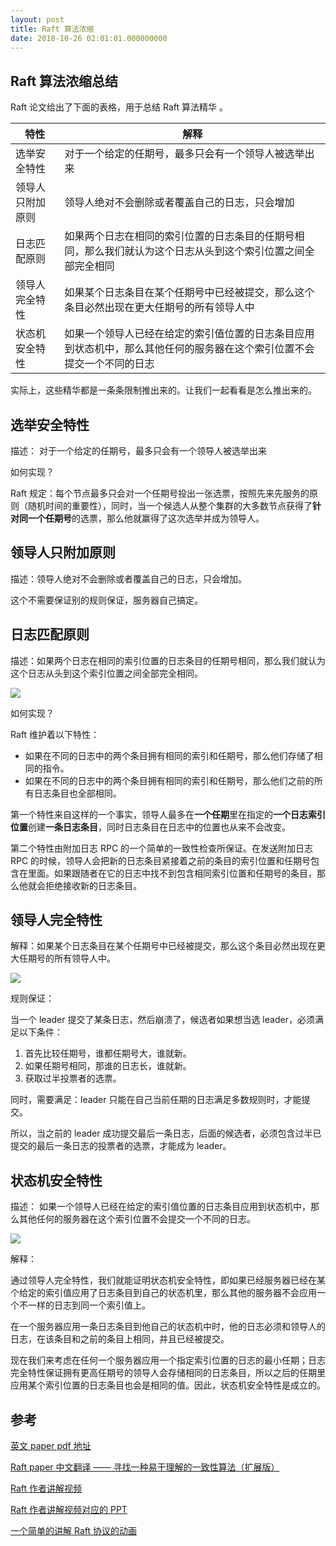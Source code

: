 ```yaml
---
layout: post
title: Raft 算法浓缩
date: 2018-10-26 02:01:01.000000000
---
```

## Raft 算法浓缩总结

Raft 论文给出了下面的表格，用于总结 Raft 算法精华 。

特性 | 解释
---|---
选举安全特性 | 对于一个给定的任期号，最多只会有一个领导人被选举出来
领导人只附加原则 |领导人绝对不会删除或者覆盖自己的日志，只会增加
日志匹配原则 | 如果两个日志在相同的索引位置的日志条目的任期号相同，那么我们就认为这个日志从头到这个索引位置之间全部完全相同
领导人完全特性 |如果某个日志条目在某个任期号中已经被提交，那么这个条目必然出现在更大任期号的所有领导人中
状态机安全特性 | 如果一个领导人已经在给定的索引值位置的日志条目应用到状态机中，那么其他任何的服务器在这个索引位置不会提交一个不同的日志

实际上，这些精华都是一条条限制推出来的。让我们一起看看是怎么推出来的。


##  选举安全特性

描述： 对于一个给定的任期号，最多只会有一个领导人被选举出来

如何实现？

Raft 规定：每个节点最多只会对一个任期号投出一张选票，按照先来先服务的原则（随机时间的重要性），同时，当一个候选人从整个集群的大多数节点获得了**针对同一个任期号**的选票，那么他就赢得了这次选举并成为领导人。



##  领导人只附加原则

描述：领导人绝对不会删除或者覆盖自己的日志，只会增加。

这个不需要保证别的规则保证，服务器自己搞定。


##  日志匹配原则

描述：如果两个日志在相同的索引位置的日志条目的任期号相同，那么我们就认为这个日志从头到这个索引位置之间全部完全相同。

![](https://upload-images.jianshu.io/upload_images/4236553-25e7f8f15615e9dc.png?imageMogr2/auto-orient/strip%7CimageView2/2/w/1240)




如何实现？

Raft 维护着以下特性：

* 如果在不同的日志中的两个条目拥有相同的索引和任期号，那么他们存储了相同的指令。
* 如果在不同的日志中的两个条目拥有相同的索引和任期号，那么他们之前的所有日志条目也全部相同。

第一个特性来自这样的一个事实，领导人最多在**一个任期**里在指定的**一个日志索引位置**创建**一条日志条目**，同时日志条目在日志中的位置也从来不会改变。

第二个特性由附加日志 RPC 的一个简单的一致性检查所保证。在发送附加日志 RPC 的时候，领导人会把新的日志条目紧接着之前的条目的索引位置和任期号包含在里面。如果跟随者在它的日志中找不到包含相同索引位置和任期号的条目，那么他就会拒绝接收新的日志条目。






##  领导人完全特性

解释：如果某个日志条目在某个任期号中已经被提交，那么这个条目必然出现在更大任期号的所有领导人中。

![](https://upload-images.jianshu.io/upload_images/4236553-d0fa48517ec9a58f.png?imageMogr2/auto-orient/strip%7CimageView2/2/w/1240)

规则保证：

当一个 leader 提交了某条日志，然后崩溃了，候选者如果想当选 leader，必须满足以下条件：

1. 首先比较任期号，谁都任期号大，谁就新。
2. 如果任期号相同，那谁的日志长，谁就新。
3. 获取过半投票者的选票。

同时，需要满足：leader 只能在自己当前任期的日志满足多数规则时，才能提交。

所以，当之前的 leader 成功提交最后一条日志，后面的候选者，必须包含过半已提交的最后一条日志的投票者的选票，才能成为 leader。


##  状态机安全特性

描述： 如果一个领导人已经在给定的索引值位置的日志条目应用到状态机中，那么其他任何的服务器在这个索引位置不会提交一个不同的日志。

![](https://upload-images.jianshu.io/upload_images/4236553-9864c6e0e794b0fb.png?imageMogr2/auto-orient/strip%7CimageView2/2/w/1240)




解释：

通过领导人完全特性，我们就能证明状态机安全特性，即如果已经服务器已经在某个给定的索引值应用了日志条目到自己的状态机里，那么其他的服务器不会应用一个不一样的日志到同一个索引值上。

在一个服务器应用一条日志条目到他自己的状态机中时，他的日志必须和领导人的日志，在该条目和之前的条目上相同，并且已经被提交。

现在我们来考虑在任何一个服务器应用一个指定索引位置的日志的最小任期；日志完全特性保证拥有更高任期号的领导人会存储相同的日志条目，所以之后的任期里应用某个索引位置的日志条目也会是相同的值。因此，状态机安全特性是成立的。



## 参考 
[英文 paper  pdf 地址](https://ramcloud.atlassian.net/wiki/download/attachments/6586375/raft.pdf)

[Raft paper 中文翻译 —— 寻找一种易于理解的一致性算法（扩展版）](https://github.com/maemual/raft-zh_cn/blob/master/raft-zh_cn.md)

[Raft 作者讲解视频](https://www.youtube.com/watch?v=YbZ3zDzDnrw&feature=youtu.be)

[Raft 作者讲解视频对应的 PPT](http://www2.cs.uh.edu/~paris/6360/PowerPoint/Raft.ppt)

[一个简单的讲解 Raft 协议的动画](http://thesecretlivesofdata.com/raft/)
